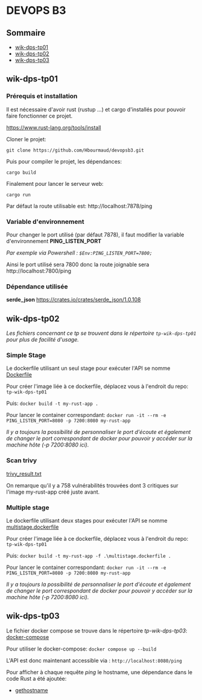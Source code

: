 # DEVOPS B3

## Sommaire
 - [wik-dps-tp01](#wik-dps-tp01)
 - [wik-dps-tp02](#wik-dps-tp02)
 - [wik-dps-tp03](#wik-dps-tp03) 

## wik-dps-tp01

### Prérequis et installation

Il est nécessaire d'avoir rust (rustup ...) et cargo d'installés pour pouvoir faire fonctionner ce projet.

https://www.rust-lang.org/tools/install

Cloner le projet:

```
git clone https://github.com/Hbourmaud/devopsb3.git
```

Puis pour compiler le projet, les dépendances:

```
cargo build
```

Finalement pour lancer le serveur web:

```
cargo run
```

Par défaut la route utilisable est:
http://localhost:7878/ping

### Variable d'environnement
Pour changer le port utilisé (par défaut 7878), il faut modifier la variable d'environnement **PING_LISTEN_PORT**

*Par exemple via Powershell : `$Env:PING_LISTEN_PORT=7800;`*

Ainsi le port utilisé sera 7800 donc la route joignable sera http://localhost:7800/ping

### Dépendance utilisée

**serde_json** https://crates.io/crates/serde_json/1.0.108

## wik-dps-tp02

*Les fichiers concernant ce tp se trouvent dans le répertoire ``tp-wik-dps-tp01`` pour plus de facilité d'usage.*

### Simple Stage

Le dockerfile utilisant un seul stage pour exécuter l'API se nomme [Dockerfile](tp-wik-dps-tp01/Dockerfile)

Pour créer l'image liée à ce dockerfile, déplacez vous à l'endroit du repo: ``tp-wik-dps-tp01``

Puis:
``docker build -t my-rust-app .``

Pour lancer le container correspondant:
``docker run -it --rm -e PING_LISTEN_PORT=8080 -p 7200:8080 my-rust-app``

*Il y a toujours la possibilité de personnaliser le port d'écoute et également de changer le port correspondant de docker pour pouvoir y accéder sur la machine hôte (-p 7200:8080 ici).*

### Scan trivy

[trivy_result.txt](trivy_result.txt)

On remarque qu'il y a 758 vulnérabilités trouvées dont 3 critiques sur l'image my-rust-app créé juste avant.

### Multiple stage

Le dockerfile utilisant deux stages pour exécuter l'API se nomme [multistage.dockerfile](tp-wik-dps-tp01/multistage.dockerfile)

Pour créer l'image liée à ce dockerfile, déplacez vous à l'endroit du repo: ``tp-wik-dps-tp01``

Puis:
``docker build -t my-rust-app -f .\multistage.dockerfile .``

Pour lancer le container correspondant:
``docker run -it --rm -e PING_LISTEN_PORT=8080 -p 7200:8080 my-rust-app``

*Il y a toujours la possibilité de personnaliser le port d'écoute et également de changer le port correspondant de docker pour pouvoir y accéder sur la machine hôte (-p 7200:8080 ici).*

## wik-dps-tp03

Le fichier docker compose se trouve dans le répertoire *tp-wik-dps-tp03*:  [docker-compose](tp-wik-dps-tp03/docker-compose.yaml)

Pour utiliser le docker-compose:
``docker compose up --build``

L'API est donc maintenant accessible via : ``http://localhost:8080/ping``

Pour afficher à chaque requête *ping* le hostname, une dépendance dans le code Rust a été ajoutée: 
- [gethostname](https://crates.io/crates/gethostname)